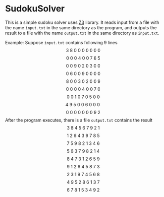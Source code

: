 # SudokuSolver

This is a simple sudoku solver uses [Z3](https://github.com/Z3Prover/z3) library. It reads input from a file with the name `input.txt` in the same directory as the program, and outputs the result to a file with the name `output.txt` in the same directory as `input.txt`. 

Example:
Suppose `input.txt` contains following 9 lines 
$$3 \ 8  \ 0\ 0\ 0\ 0\ 0\ 0\ 0 $$
$$0\ 0\ 0\ 4\ 0\ 0\ 7\ 8\ 5 $$
$$0\ 0\ 9\ 0\ 2\ 0\ 3\ 0\ 0 $$
$$0\ 6\ 0\ 0\ 9\ 0\ 0\ 0\ 0 $$
$$8\ 0\ 0\ 3\ 0\ 2\ 0\ 0\ 9 $$
$$0\ 0\ 0\ 0\ 4\ 0\ 0\ 7\ 0 $$
$$0\ 0\ 1\ 0\ 7\ 0\ 5\ 0\ 0 $$
$$4\ 9\ 5\ 0\ 0\ 6\ 0\ 0\ 0\ $$
$$0\ 0\ 0\ 0\ 0\ 0\ 0\ 9 \ 2 $$
After the program executes, there is a file `output.txt` contains the result
$$3\ 8\ 4\  5\ 6\ 7 \ 9\ 2\ 1  $$
$$1\ 2\ 6\  4\ 3\ 9\  7\ 8\ 5  $$
$$7\ 5\ 9\  8\ 2\ 1\  3\ 4\ 6  $$
$$5\ 6\ 3\  7\ 9\ 8\  2\ 1\ 4  $$
$$8\ 4\ 7\  3\ 1\ 2\  6\ 5\ 9  $$
$$9\ 1\ 2\  6\ 4\ 5\ 8\ 7\ 3  $$
$$2\ 3\ 1\ 9\ 7\ 4\  5\ 6\ 8  $$
$$4\ 9\ 5\ 2\ 8\ 6\ 1\ 3\ 7  $$
$$6\ 7\ 8\  1\ 5\ 3\  4\ 9\  2$$
